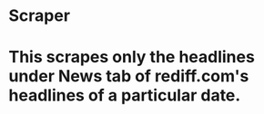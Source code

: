 # Scraper
# This scrapes only the headlines under News tab of rediff.com's headlines of a particular date.
